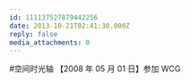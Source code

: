 ```yaml
---
id: 111137527879442256
date: 2013-10-21T02:41:30.000Z
reply: false
media_attachments: 0
---
```


#空间时光轴 【2008 年 05 月 01 日】参加 WCG

